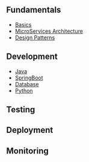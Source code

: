Fundamentals
------------

- [Basics](fundamentals/basics.md)
- [MicroServices Architecture](fundamentals/microservices-architecture.md)
- [Design Patterns](fundamentals/design-patterns.md)

Development
-----------

- [Java](development/java.md)
- [SpringBoot](development/springboot.md)
- [Database](development/database.md)
- [Python](development/python.md)

Testing
-------

Deployment
----------

Monitoring
----------
